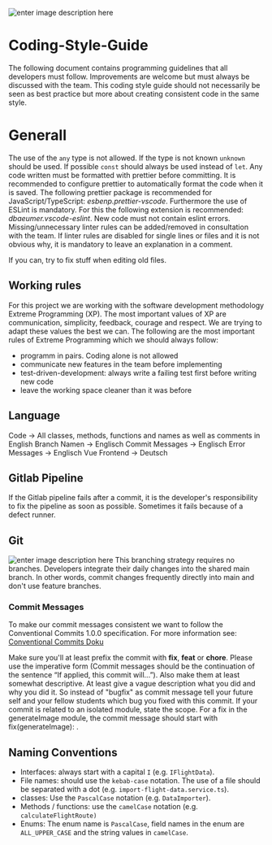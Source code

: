 ﻿
![enter image description here](https://upload.wikimedia.org/wikipedia/commons/thumb/d/d2/600-artist-palette.svg/240px-600-artist-palette.svg.png)
# Coding-Style-Guide 

The following document contains programming guidelines that all developers must follow. Improvements are welcome but must always be discussed with the team. This coding style guide should not necessarily be seen as best practice but more about creating consistent code in the same style.  


# Generall


The use of the `any` type is not allowed. If the type is not known `unknown` should be used. 
If possible `const` should always be used instead of `let`. 
Any code written must be formatted with prettier before committing. It is recommended to configure prettier to automatically format the code when it is saved.
The following prettier package is recommended for JavaScript/TypeScript: *esbenp.prettier-vscode*. 
Furthermore the use of ESLint is mandatory. For this the following extension is recommended: *dbaeumer.vscode-eslint*. 
New code must not contain eslint errors. Missing/unnecessary linter rules can be added/removed in consultation with the team.
If linter rules are disabled for single lines or files and it is not obvious why, it is mandatory to leave an explanation in a comment. 

If you can, try to fix stuff when editing old files.

## Working rules
For this project we are working with the software development methodology Extreme Programming (XP). The most important values of XP are communication, simplicity, feedback, courage and respect. We are trying to adapt these values the best we can. The following are the most important rules of Extreme Programming which we should always follow:
 - programm in pairs. Coding alone is not allowed
 - communicate new features in the team before implementing
 - test-driven-development: always write a failing test first before writing new code
 - leave the working space cleaner than it was before

## Language

Code → All classes, methods, functions and names as well as comments in English
Branch Namen → Englisch
Commit Messages → Englisch
Error Messages → Englisch
Vue Frontend → Deutsch


## Gitlab Pipeline

If the Gitlab pipeline fails after a commit, it is the developer's responsibility to fix the pipeline as soon as possible. Sometimes it fails because of a defect runner.

## Git
![enter image description here](https://statusneo.com/wp-content/uploads/2022/08/tbd_workflow.drawio-1-1.png)
This branching strategy requires no branches. Developers integrate their daily changes into the shared main branch. In other words, commit changes frequently directly into main and don't use feature branches.

### Commit Messages
To make our commit messages consistent we want to follow the Conventional Commits 1.0.0 specification. For more information see:
[Conventional Commits Doku
](https://www.conventionalcommits.org/en/v1.0.0/)

Make sure you'll at least prefix the commit with **fix**, **feat** or **chore**. Please use the imperative form (Commit messages should be the continuation of the sentence “If applied, this commit will...”). Also make them at least somewhat descriptive. At least give a vague description what you did and why you did it. So instead of "bugfix" as commit message tell your future self and your fellow students which bug you fixed with this commit. If your commit is related to an isolated module, state the scope. For a fix in the generateImage module, the commit message should start with fix(generateImage): .


## Naming Conventions

 - Interfaces: always start with a capital `I` (e.g. `IFlightData`).
 - File names: should use the `kebab-case` notation. The use of a file should be separated with a dot (e.g. `import-flight-data.service.ts`).
 - classes: Use the `PascalCase` notation (e.g. `DataImporter`).
 - Methods / functions: use the `camelCase` notation (e.g. `calculateFlightRoute)`
 - Enums: The enum name is `PascalCase`, field names in the enum are `ALL_UPPER_CASE` and the string values in `camelCase`.

